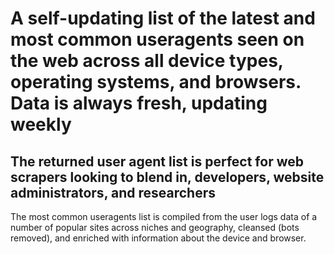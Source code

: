 # A self-updating list of the latest and most common useragents seen on the web across all device types, operating systems, and browsers. Data is always fresh, updating weekly
## The returned user agent list is perfect for web scrapers looking to blend in, developers, website administrators, and researchers

The most common useragents list is compiled from the user logs data of a number of popular sites across niches and geography, cleansed (bots removed), and enriched with information about the device and browser.